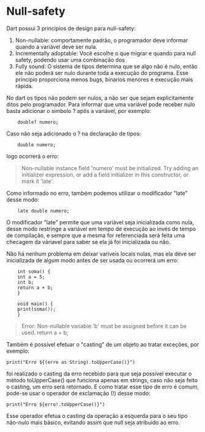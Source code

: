 # Null-safety

Dart possui 3 principios de design para null-safety:

1. Non-nullable: comportamente padrão, o programador deve informar quando a variável deve ser nula.
2. Incrementally adoptable: Você escolhe o que migrar e quando para null safety, podendo usar uma combinação dos 
3. Fully sound: O sistema de tipos determina que se algo não é nulo, então ele não poderá ser nulo durante toda a execução do programa. Esse principio proporciona menos bugs, binarios menores e execução mais rápida.

No dart os tipos não podem ser nulos, a não ser que sejam explicitamente ditos pelo programador.
Para informar que uma variável pode receber nulo basta adicionar o simbolo ? após a variável, por exemplo:

        double? numero;

Caso não seja adicionado o ? na declaração de tipos:

        double numero;

logo ocorrerá o erro:

>Non-nullable instance field 'numero' must be initialized.
Try adding an initializer expression, or add a field initializer in this constructor, or mark it 'late'.

Como informado no erro, também podemos utilizar o modificador "late" desse modo:

        late double numero;

O modificador "late" permite que uma variável seja inicializada como nula, desse modo restringe a variável em tempo de execução ao invés de tempo de compilação, e sempre que a mesma for referenciada será feita uma checagem da váriavel para saber se ela já foi inicializada ou não.

Não há nenhum problema em deixar variveis locais nulas, mas ela deve ser inicializada de algum modo antes de ser usada ou ocorrerá um erro:

        int soma() {
        int a = 5;
        int b;
        return a + b;
        }

        void main() {
        print(soma()); 
        }

> Error: Non-nullable variable 'b' must be assigned before it can be used.
  return a + b;


Também é possível efetuar o "casting" de um objeto ao tratar exceções, por exemplo:
    
    print("Erro ${(erro as String).toUpperCase()}")

foi realizado o casting da erro recebido para que seja possível executar o método toUpperCase() que funciona apenas em strings, caso não seja feito o casting,  um erro será retornado.
E como tratar esse tipo de erro é comum, pode-se usar o operador de exclamação (!) desse modo:

    print("Erro ${erro!.toUpperCase()}")

Esse operador efetua o casting da operação a esquerda para o seu tipo não-nulo mais básico, evitando assim que null seja atribuido ao erro.

